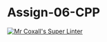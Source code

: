# Assign-06-CPP
[![Mr Coxall's Super Linter](https://github.com/ICS3U-Programming-Patrice-P/Assign-06-CPP/workflows/Mr%20Coxall's%20Super%20Linter/badge.svg)](https://github.com/ICS3U-Programming-Patrice-P/Assign-06-CPP/actions/)
